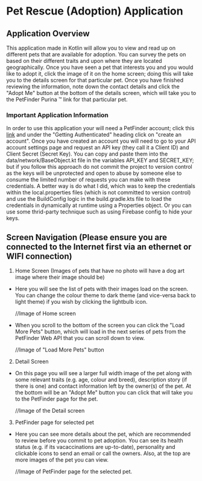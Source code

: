 # Pet Rescue (Adoption) Application

## Application Overview

 This application made in Kotlin will allow you to view and read up on different pets that are available for adoption. You can survey the pets on based on their different traits and upon where they are located geographically. Once you have seen a pet that interests you and you would like to adopt it, click the image of it on the home screen; doing this will take you to the details screen for that particular pet. Once you have finished reviewing the information, note down the contact details and click the "Adopt Me" button at the bottom of the details screen, which will take you to the PetFinder Purina :tm: link for that particular pet.

### Important Application Information

  In order to use this application your will need a PetFinder account; click this [link](https://www.petfinder.com/developers/v2/docs/) and under the "Getting Authenticated" heading click on "create an account".
  Once you have created an account you will need to go to your API account settings page and request an API key (they call it a Client ID) and Client Secret (Secret Key). You can copy and paste them into the 
  data/network/BaseObject.kt file in the variables API_KEY and SECRET_KEY; but if you follow this approach do not commit the project to version control as the keys will be unprotected and open to abuse by someone else to consume the limited number of requests you can make with these credentials. A better way is do what I did, which was to keep the credentials within the local.properties files (which is not committed to version control) and use the BuildConfig logic in the build.gradle.kts file to load the credentials in dynamically at runtime using a Properties object. Or you can use some thrid-party technique such as using Firebase config to hide your keys.

## Screen Navigation (Please ensure you are connected to the Internet first via an ethernet or WIFI connection)

   1. Home Screen (Images of pets that have no photo will have a dog art image where their image should be)

   * Here you will see the list of pets with their images load on the screen. You can change the colour theme to dark theme (and vice-versa back to light theme) if you wish by clicking the lightbulb icon.

     //Image of Home screen

   * When you scroll to the bottom of the screen you can click the "Load More Pets" button, which will load in the next series of pets from the PetFinder Web API that you can scroll down to view.

     //Image of "Load More Pets" button


   2. Detail Screen

   * On this page you will see a larger full width image of the pet along with some relevant traits (e.g. age, colour and breed), description story (if there is one) and contact information left by the owner(s) of the pet. At the bottom will be an "Adopt Me" button you can click that will take you to the PetFinder page for the pet.

     //Image of the Detail screen


   3. PetFinder page for selected pet

   * Here you can see more details about the pet, which are recommended to review before you commit to pet adoption. You can see its health status (e.g. if its vacaccinations are up-to-date), personality and clickable icons to send an email or call the owners. Also, at the top are more images of the pet you can view.

     //Image of PetFinder page for the selected pet.
